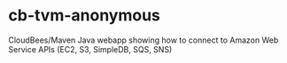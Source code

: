 cb-tvm-anonymous
================

CloudBees/Maven Java webapp showing how to connect to Amazon Web Service APIs (EC2, S3, SimpleDB, SQS, SNS)